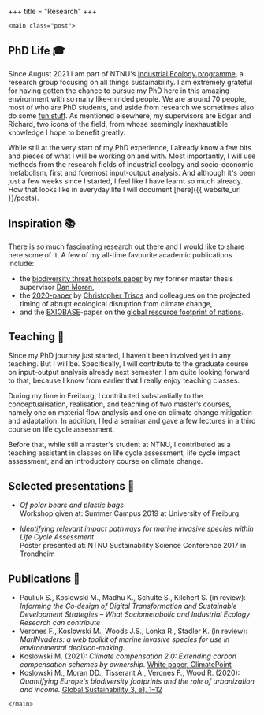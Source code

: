 +++
title = "Research"
+++

~~~
<main class="post">
~~~

## PhD Life &#127891;
Since August 2021 I am part of NTNU's [Industrial Ecology programme](https://www.ntnu.edu/indecol), a research group focusing on all things sustainability. I am extremely grateful for having gotten the chance to pursue my PhD here in this amazing environment with so many like-minded people. We are around 70 people, most of who are PhD students, and aside from research we sometimes also do some [fun stuff](https://www.instagram.com/p/CTmCOHDIRBa/). As mentioned elsewhere, my supervisors are Edgar and Richard, two icons of the field, from whose seemingly inexhaustible knowledge I hope to benefit greatly.

While still at the very start of my PhD experience, I already know a few bits and pieces of what I will be working on and with. Most importantly, I will use methods from the research fields of industrial ecology and socio-economic metabolism, first and foremost input-output analysis. And although it's been just a few weeks since I started, I feel like I have learnt so much already. How that looks like in everyday life I will document [here]({{ website_url }}/posts).

## Inspiration &#128218;
There is so much fascinating research out there and I would like to share here some of it. A few of my all-time favourite academic publications include:
- the [biodiversity threat hotspots paper](https://folk.ntnu.no/daniemor/pdf/MoranKanemoto2017_SpatialFootprintBiodiv.pdf) by my former master thesis supervisor [Dan Moran](https://folk.ntnu.no/daniemor/),
- the [2020-paper](https://doi.org/10.1038/s41586-020-2189-9) by [Christopher Trisos](https://climaterisklab.com/team/) and colleagues on the projected timing of abrupt ecological disruption from climate change,
- and the [EXIOBASE](https://exiobase.eu/)-paper on the [global resource footprint of nations](https://www.academia.edu/download/35404560/creea%7B_%7Dbooklet%7B_%7Dweb%7B_%7Dspreads%7B_%7Dlowres%7B_%7D1.pdf).

## Teaching &#127890;
Since my PhD journey just started, I haven't been involved yet in any teaching. But I will be. Specifically, I will contribute to the graduate course on input-output analysis already next semester. I am quite looking forward to that, because I know from earlier that I really enjoy teaching classes.

During my time in Freiburg, I contributed substantially to the conceptualisation, realisation, and teaching of two master’s courses, namely one on material flow analysis and one on climate change mitigation and adaptation. In addition, I led a seminar and gave a few lectures in a third course on life cycle assessment.

Before that, while still a master's student at NTNU, I contributed as a teaching assistant in classes on life cycle assessment, life cycle impact assessment, and an introductory course on climate change.

## Selected presentations &#128172;
- *Of polar bears and plastic bags*\
    Workshop given at: Summer Campus 2019 at University of Freiburg

- *Identifying relevant impact pathways for marine invasive species within Life Cycle Assessment*\
    Poster presented at: NTNU Sustainability Science Conference 2017 in Trondheim


## Publications &#128221;
- Pauliuk S., Koslowski M., Madhu K., Schulte S., Kilchert S. (in review): *Informing the Co‑design of Digital Transformation and Sustainable Development Strategies – What Sociometabolic and Industrial Ecology Research can contribute*
- Verones F., Koslowski M., Woods J.S., Lonka R., Stadler K. (in review): *MarINvaders: a web toolkit of marine invasive species for use in environmental decision-making.*
- Koslowski M. (2021): *Climate compensation 2.0: Extending carbon compensation schemes by ownership.* [White paper, ClimatePoint](https://en.climatepoint.com/)
- Koslowski M., Moran DD., Tisserant A., Verones F., Wood R. (2020): *Quantifying Europe's biodiversity footprints and the role of urbanization and income.* [Global Sustainability 3, e1, 1–12](https://doi.org/10.1017/sus.2019.23)

~~~
</main>
~~~
